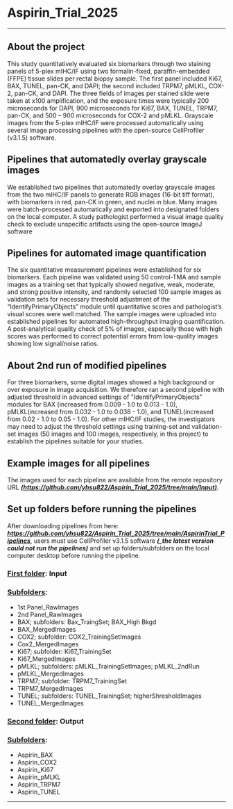 # Aspirin_Trial_2025
---
## About the project
This study quantitatively evaluated six biomarkers through two staining panels of 5-plex mIHC/IF using two formalin-fixed, paraffin-embedded (FFPE) tissue slides per rectal biopsy sample. The first panel included Ki67, BAX, TUNEL, pan-CK, and DAPI; the second included TRPM7, pMLKL, COX-2, pan-CK, and DAPI. The three fields of images per stained slide were taken at x100 amplification, and the exposure times were typically 200 microseconds for DAPI, 900 microseconds for Ki67, BAX, TUNEL, TRPM7, pan-CK, and 500 – 900 microseconds for COX-2 and pMLKL. Grayscale images from the 5-plex mIHC/IF were processed automatically using several image processing pipelines with the open-source CellProfiler (v3.1.5) software. 
## Pipelines that automatedly overlay grayscale images 
We established two pipelines that automatedly overlay grayscale images from the two mIHC/IF panels to generate RGB images (16-bit tiff format), with biomarkers in red, pan-CK in green, and nuclei in blue. Many images were batch-processed automatically and exported into designated folders on the local computer. A study pathologist performed a visual image quality check to exclude unspecific artifacts using the open-source ImageJ software 
## Pipelines for automated image quantification
The six quantitative measurement pipelines were established for six biomarkers. Each pipeline was validated using 50 control-TMA and sample images as a training set that typically showed negative, weak, moderate, and strong positive intensity, and randomly selected 100 sample images as validation sets for necessary threshold adjustment of the “IdentifyPrimaryObjects” module until quantitative scores and pathologist’s visual scores were well matched. The sample images were uploaded into established pipelines for automated high-throughput imaging quantification. A post-analytical quality check of 5% of images, especially those with high scores was performed to correct potential errors from low-quality images showing low signal/noise ratios. 
## About 2nd run of modified pipelines
For three biomarkers, some digital images showed a high background or over exposure in image acquisition. We therefore ran a second pipeline with adjusted threshold in advanced settings of "IdentifyPrimaryObjects" modules for BAX (increased from 0.009 - 1.0 to 0.013 - 1.0), pMLKL(increased from 0.032 - 1.0 to 0.038 - 1.0), and TUNEL(increased from 0.02 - 1.0 to 0.05 - 1.0). For other mIHC/IF studies, the investigators may need to adjust the threshold settings using training-set and validation-set images (50 images and 100 images, respectively, in this project) to establish the pipelines suitable for your studies.  
## Example images for all pipelines 
The images used for each pipeline are available from the remote repository URL ***<ins>(https://github.com/yhsu822/Aspirin_Trial_2025/tree/main/Input)</ins>***. 
## Set up folders before running the pipelines
After downloading pipelines from here: ***<ins>https://github.com/yhsu822/Aspirin_Trial_2025/tree/main/AspirinTrial_Pipelines</ins>***, users must use CellProfiler v3.1.5 software ***(_the latest version could not run the pipelines)*** and set up folders/subfolders on the local computer desktop before running the pipeline. 
### <ins>First folder</ins>: Input
### <ins>Subfolders</ins>:
  -  1st Panel_RawImages
  -  2nd Panel_RawImages
  -  BAX; subfolders: Bax_TraingSet; BAX_High Bkgd
  -  BAX_MergedImages
  -  COX2; subfolder: COX2_TrainingSetImages
  -  Cox2_MergedImages
  -  Ki67; subfolder: Ki67_TrainingSet
  -  Ki67_MergedImages
  -  pMLKL; subfolders: pMLKL_TrainingSetImages; pMLKL_2ndRun
  -  pMLKL_MergedImages
  -  TRPM7; subfolder: TRPM7_TrainingSet
  -  TRPM7_MergedImages
  -  TUNEL; subfolders: TUNEL_TrainingSet; higherShresholdImages
  -  TUNEL_MergedImages
### <ins>Second folder</ins>: Output 
### <ins>Subfolders</ins>:
  -  Aspirin_BAX
  -  Aspirin_COX2
  -  Aspirin_Ki67
  -  Aspirin_pMLKL
  -  Aspirin_TRPM7
  -  Aspirin_TUNEL
---
